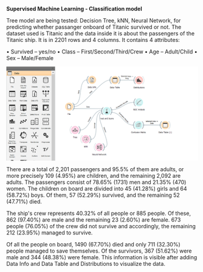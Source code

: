 **Supervised Machine Learning - Classification model** 


Tree model are being tested: Decision Tree, kNN, Neural Network, for predicting whether passanger onboard of Titanic survived or not. The dataset used is Titanic and the data inside it is about the passengers of the Titanic ship. It is in 2201 rows and 4 columns. It contains 4 attributes:

• Survived – yes/no
• Class – First/Second/Third/Crew
• Age – Adult/Child
• Sex – Male/Female


<p align="center">
<img align="center" src="https://github.com/PmnAngelov/data-mining/blob/main/Classification%20models%20-%20Titanic/imgs/c4.PNG"/>
</p>

There are a total of 2,201 passengers and 95.5% of them are adults, or more precisely 109 (4.95%) are children, and the remaining 2,092 are adults. The passengers consist of 78.65% (1731) men and 21.35% (470) women. The children on board are divided into 45 (41.28%) girls and 64 (58.72%) boys. Of them, 57 (52.29%) survived, and the remaining 52 (47.71%) died.

The ship's crew represents 40.32% of all people or 885 people. Of these, 862 (97.40%) are male and the remaining 23 (2.60%) are female. 673 people (76.05%) of the crew did not survive and accordingly, the remaining 212 (23.95%) managed to survive.

Of all the people on board, 1490 (67.70%) died and only 711 (32.30%) people managed to save themselves. Of the survivors, 367 (51.62%) were male and 344 (48.38%) were female. This information is visible after adding Data Info and Data Table and Distributions to visualize the data.

